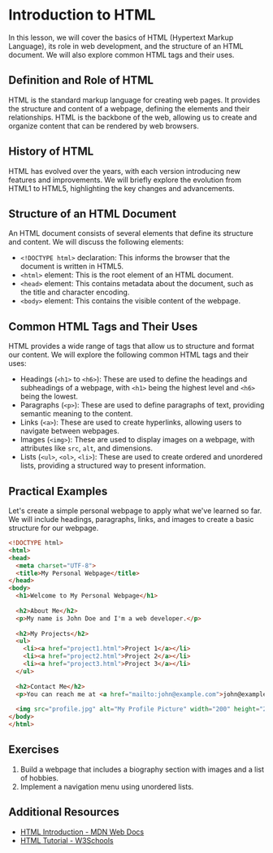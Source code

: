 # Introduction to HTML

In this lesson, we will cover the basics of HTML (Hypertext Markup Language), its role in web development, and the structure of an HTML document. We will also explore common HTML tags and their uses.

## Definition and Role of HTML

HTML is the standard markup language for creating web pages. It provides the structure and content of a webpage, defining the elements and their relationships. HTML is the backbone of the web, allowing us to create and organize content that can be rendered by web browsers.

## History of HTML

HTML has evolved over the years, with each version introducing new features and improvements. We will briefly explore the evolution from HTML1 to HTML5, highlighting the key changes and advancements.

## Structure of an HTML Document

An HTML document consists of several elements that define its structure and content. We will discuss the following elements:

- `<!DOCTYPE html>` declaration: This informs the browser that the document is written in HTML5.
- `<html>` element: This is the root element of an HTML document.
- `<head>` element: This contains metadata about the document, such as the title and character encoding.
- `<body>` element: This contains the visible content of the webpage.

## Common HTML Tags and Their Uses

HTML provides a wide range of tags that allow us to structure and format our content. We will explore the following common HTML tags and their uses:

- Headings (`<h1>` to `<h6>`): These are used to define the headings and subheadings of a webpage, with `<h1>` being the highest level and `<h6>` being the lowest.
- Paragraphs (`<p>`): These are used to define paragraphs of text, providing semantic meaning to the content.
- Links (`<a>`): These are used to create hyperlinks, allowing users to navigate between webpages.
- Images (`<img>`): These are used to display images on a webpage, with attributes like `src`, `alt`, and dimensions.
- Lists (`<ul>`, `<ol>`, `<li>`): These are used to create ordered and unordered lists, providing a structured way to present information.

## Practical Examples

Let's create a simple personal webpage to apply what we've learned so far. We will include headings, paragraphs, links, and images to create a basic structure for our webpage.

```html
<!DOCTYPE html>
<html>
<head>
  <meta charset="UTF-8">
  <title>My Personal Webpage</title>
</head>
<body>
  <h1>Welcome to My Personal Webpage</h1>
  
  <h2>About Me</h2>
  <p>My name is John Doe and I'm a web developer.</p>
  
  <h2>My Projects</h2>
  <ul>
    <li><a href="project1.html">Project 1</a></li>
    <li><a href="project2.html">Project 2</a></li>
    <li><a href="project3.html">Project 3</a></li>
  </ul>
  
  <h2>Contact Me</h2>
  <p>You can reach me at <a href="mailto:john@example.com">john@example.com</a>.</p>
  
  <img src="profile.jpg" alt="My Profile Picture" width="200" height="200">
</body>
</html>
```

## Exercises

1. Build a webpage that includes a biography section with images and a list of hobbies.
2. Implement a navigation menu using unordered lists.

## Additional Resources

- [HTML Introduction - MDN Web Docs](https://developer.mozilla.org/en-US/docs/Learn/HTML/Introduction)
- [HTML Tutorial - W3Schools](https://www.w3schools.com/html/)